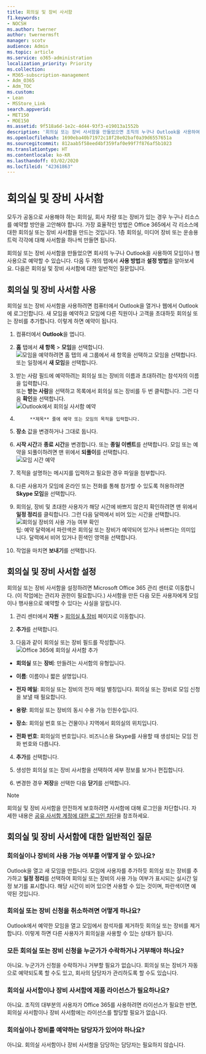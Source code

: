 ```yaml
---
title: 회의실 및 장비 사서함
f1.keywords:
- NOCSH
ms.author: twerner
author: twernermsft
manager: scotv
audience: Admin
ms.topic: article
ms.service: o365-administration
localization_priority: Priority
ms.collection:
- M365-subscription-management
- Adm_O365
- Adm_TOC
ms.custom:
- Lean
- MSStore_Link
search.appverid:
- MET150
- MOE150
ms.assetid: 9f518a6d-1e2c-4d44-93f3-e19013a1552b
description: '회의실 또는 장비 사서함을 만들었으면 조직의 누구나 Outlook을 사용하여 모임이나 행사용으로 예약할 수 있습니다. '
ms.openlocfilehash: 1690eba40b71972c18f28e02baf0a39d6557651a
ms.sourcegitcommit: 812aab5f58eed4bf359faf0e99f7f876af5b1023
ms.translationtype: HT
ms.contentlocale: ko-KR
ms.lasthandoff: 03/02/2020
ms.locfileid: "42361863"
---
```

# <a name="room-and-equipment-mailboxes"></a>회의실 및 장비 사서함

모두가 공동으로 사용해야 하는 회의실, 회사 차량 또는 장비가 있는 경우 누구나 리소스를 예약할 방안을 고안해야 합니다. 가장 효율적인 방법은 Office 365에서 각 리소스에 대한 회의실 또는 장비 사서함을 만드는 것입니다. 1층 회의실, 미디어 장비 또는 운송용 트럭 각각에 대해 사서함을 하나씩 만들면 됩니다.
  
회의실 또는 장비 사서함을 만들었으면 회사의 누구나 Outlook을 사용하여 모임이나 행사용으로 예약할 수 있습니다. 다음 두 개의 탭에서 **사용 방법**과 **설정 방법**을 알아보세요. 다음은 회의실 및 장비 사서함에 대한 일반적인 질문입니다. 
  
## <a name="use-room-and-equipment-mailboxes"></a>회의실 및 장비 사서함 사용

회의실 또는 장비 사서함을 사용하려면 컴퓨터에서 Outlook을 열거나 웹에서 Outlook에 로그인합니다. 새 모임을 예약하고 모임에 다른 직원이나 고객을 초대하듯 회의실 또는 장비를 추가합니다. 이렇게 하면 예약이 됩니다.
  
1. 컴퓨터에서 **Outlook**을 엽니다. 
    
2. **홈** 탭에서 **새 항목** \> **모임**을 선택합니다.<br/>![모임을 예약하려면 홈 탭의 새 그룹에서 새 항목을 선택하고 모임을 선택합니다.](../../media/ffd575a8-1036-4d67-b839-73941fc60276.png)<br/>또는 일정에서 **새 모임**을 선택합니다.
    
3. 받는 사람 필드에 예약하려는 회의실 또는 장비의 이름과 초대하려는 참석자의 이름을 입력합니다.<br/>또는 **받는 사람**을 선택하고 목록에서 회의실 또는 장비를 두 번 클릭합니다. 그런 다음 **확인**을 선택합니다.<br/>![Outlook에서 회의실 사서함 예약](../../media/4588c806-9fb9-46c9-b2d8-34caa943e28e.png)
  
4. 
            **제목** 줄에 예약 또는 모임의 목적을 입력합니다. 
    
5. **장소** 값을 변경하거나 그대로 둡니다. 
    
6. **시작 시간**과 **종료 시간**을 변경합니다. 또는 **종일 이벤트**를 선택합니다. 모임 또는 예약을 되풀이하려면 맨 위에서 **되풀이**를 선택합니다.<br/>![모임 시간 예약](../../media/4b72a0a6-4da2-449e-909e-85ea79f78e2c.png)
  
7. 목적을 설명하는 메시지를 입력하고 필요한 경우 파일을 첨부합니다.
    
8. 다른 사용자가 모임에 온라인 또는 전화를 통해 참가할 수 있도록 허용하려면 **Skype 모임**을 선택합니다.
    
9. 회의실, 장비 및 초대한 사용자가 해당 시간에 바쁘지 않은지 확인하려면 맨 위에서 **일정 정리**를 클릭합니다. 그런 다음 달력에서 비어 있는 시간을 선택합니다.<br/> ![회의실 장비의 사용 가능 여부 확인](../../media/eb0097c6-4263-4b63-bfca-f7c03ad99b4f.png)<br/>팁: 예약 달력에서 파란색은 회의실 또는 장비가 예약되어 있거나 바쁘다는 의미입니다. 달력에서 비어 있거나 흰색인 영역을 선택합니다. 
  
10. 작업을 마치면 **보내기**를 선택합니다.
    
## <a name="set-up-room-and-equipment-mailboxes"></a>회의실 및 장비 사서함 설정

회의실 또는 장비 사서함을 설정하려면 Microsoft Office 365 관리 센터로 이동합니다. (이 작업에는 관리자 권한이 필요합니다.) 사서함을 만든 다음 모든 사용자에게 모임이나 행사용으로 예약할 수 있다는 사실을 알립니다.
  
1. 관리 센터에서 **자원** \> [회의실 &amp; 장비](https://go.microsoft.com/fwlink/p/?linkid=2067334) 페이지로 이동합니다.
  
2. **추가**를 선택합니다.
    
3. 다음과 같이 회의실 또는 장비 필드를 작성합니다.<br/>![Office 365에 회의실 사서함 추가](../../media/114d49e3-976e-40ef-b0af-2b0f5c85f15e.png)<br/>
  
  - **회의실** 또는 **장비**: 만들려는 사서함의 유형입니다.
    
  - **이름**: 이름이나 짧은 설명입니다.
    
  - **전자 메일**: 회의실 또는 장비의 전자 메일 별칭입니다. 회의실 또는 장비로 모임 신청을 보낼 때 필요합니다.
    
  - **용량**: 회의실 또는 장비의 동시 수용 가능 인원수입니다.
    
  - **장소**: 회의실 번호 또는 건물이나 지역에서 회의실의 위치입니다.
    
  - **전화 번호**: 회의실의 번호입니다. 비즈니스용 Skype를 사용할 때 생성되는 모임 전화 번호와 다릅니다.
    
4. **추가**를 선택합니다.
    
5. 생성한 회의실 또는 장비 사서함을 선택하여 세부 정보를 보거나 편집합니다.
  
6. 변경한 경우 **저장**을 선택한 다음 **닫기**를 선택합니다.

> [!Note]
> 회의실 및 장비 사서함을 안전하게 보호하려면 사서함에 대해 로그인을 차단합니다. 자세한 내용은 [공유 사서함 계정에 대한 로그인 차단](https://docs.microsoft.com/office365/admin/email/create-a-shared-mailbox?view=o365-worldwide#block-sign-in-for-the-shared-mailbox-account)을 참조하세요.

## <a name="common-questions-about-room-and-equipment-mailboxes"></a>회의실 및 장비 사서함에 대한 일반적인 질문

### <a name="how-can-you-tell-when-the-room-or-equipment-is-available"></a>회의실이나 장비의 사용 가능 여부를 어떻게 알 수 있나요?

Outlook을 열고 새 모임을 만듭니다. 모임에 사용자를 추가하듯 회의실 또는 장비를 추가하고 **일정 정리**를 선택하여 회의실 또는 장비의 사용 가능 여부가 표시되는 실시간 일정 보기를 표시합니다. 해당 시간이 비어 있으면 사용할 수 있는 것이며, 파란색이면 예약된 것입니다. 
  
### <a name="how-do-you-cancel-a-room-or-equipment-request"></a>회의실 또는 장비 신청을 취소하려면 어떻게 하나요?

Outlook에서 예약한 모임을 열고 모임에서 참석자를 제거하듯 회의실 또는 장비를 제거합니다. 이렇게 하면 다른 사용자가 회의실을 사용할 수 있는 상태가 됩니다.
  
### <a name="does-someone-have-to-accept-or-decline-every-room-or-equipment-request"></a>모든 회의실 또는 장비 신청을 누군가가 수락하거나 거부해야 하나요?

 아니요. 누군가가 신청을 수락하거나 거부할 필요가 없습니다. 회의실 또는 장비가 자동으로 예약되도록 할 수도 있고, 회사의 담당자가 관리하도록 할 수도 있습니다. 
  
### <a name="does-a-room-mailbox-or-equipment-mailbox-need-a-product-license"></a>회의실 사서함이나 장비 사서함에 제품 라이선스가 필요하나요?

아니요. 조직의 대부분의 사용자가 Office 365를 사용하려면 라이선스가 필요한 반면, 회의실 사서함이나 장비 사서함에는 라이선스를 할당할 필요가 없습니다.
  
### <a name="do-i-need-an-owner-in-charge-of-booking-the-rooms-or-equipment"></a>회의실이나 장비를 예약하는 담당자가 있어야 하나요?

 아니요. 회의실 사서함이나 장비 사서함을 담당하는 담당자는 필요하지 않습니다. 

